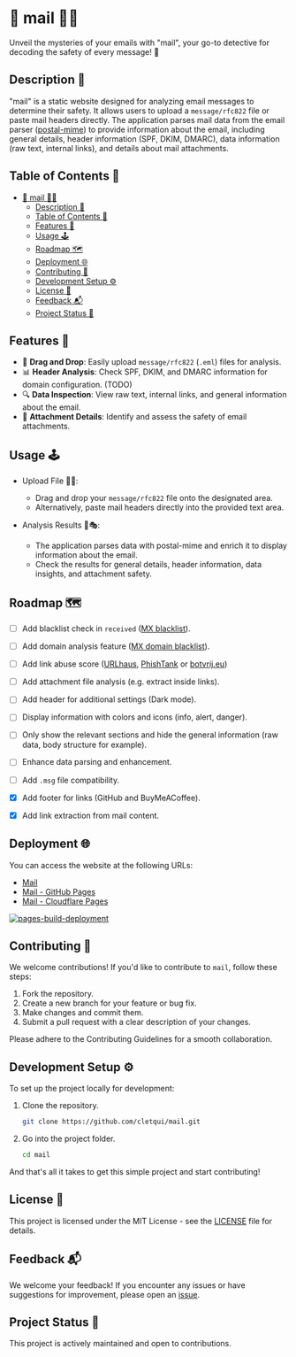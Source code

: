 # 📧 mail 🕵️‍♂️

Unveil the mysteries of your emails with "mail", your go-to detective for decoding the safety of every message! 🔐

## Description 📝

"mail" is a static website designed for analyzing email messages to determine their safety. It allows users to upload a `message/rfc822` file or paste mail headers directly.
The application parses mail data from the email parser ([postal-mime](https://github.com/postalsys/postal-mime)) to provide information about the email, including general details, header information (SPF, DKIM, DMARC), data information (raw text, internal links), and details about mail attachments.

## Table of Contents 📑

- [📧 mail 🕵️‍♂️](#-mail-️️)
  - [Description 📝](#description-)
  - [Table of Contents 📑](#table-of-contents-)
  - [Features 🚀](#features-)
  - [Usage 🕹️](#usage-️)
  - [Roadmap 🗺️](#roadmap-️)
  - [Deployment 🌐](#deployment-)
  - [Contributing 🤝](#contributing-)
  - [Development Setup ⚙️](#development-setup-️)
  - [License 📜](#license-)
  - [Feedback 📬](#feedback-)
  - [Project Status 🚧](#project-status-)

## Features 🚀

- 🔄 **Drag and Drop**: Easily upload `message/rfc822` (`.eml`) files for analysis.
- 📊 **Header Analysis**: Check SPF, DKIM, and DMARC information for domain configuration. (TODO)
- 🔍 **Data Inspection**: View raw text, internal links, and general information about the email.
- 📎 **Attachment Details**: Identify and assess the safety of email attachments.

## Usage 🕹️

- Upload File 📁✨:

  - Drag and drop your `message/rfc822` file onto the designated area.
  - Alternatively, paste mail headers directly into the provided text area.

- Analysis Results 🧐🎭:
  - The application parses data with postal-mime and enrich it to display information about the email.
  - Check the results for general details, header information, data insights, and attachment safety.

## Roadmap 🗺️

- [ ] Add blacklist check in `received` ([MX blacklist](https://mxtoolbox.com/problem/blacklist/)).

- [ ] Add domain analysis feature ([MX domain blacklist](https://mxtoolbox.com/problem/rhsbl)).

- [ ] Add link abuse score ([URLhaus](https://urlhaus.abuse.ch/api/), [PhishTank](https://www.phishtank.com/index.php) or [botvrij.eu](https://botvrij.eu/))

- [ ] Add attachment file analysis (e.g. extract inside links).

- [ ] Add header for additional settings (Dark mode).

- [ ] Display information with colors and icons (info, alert, danger).

- [ ] Only show the relevant sections and hide the general information (raw data, body structure for example).

- [ ] Enhance data parsing and enhancement.

- [ ] Add `.msg` file compatibility.

- [x] Add footer for links (GitHub and BuyMeACoffee).

- [x] Add link extraction from mail content.

## Deployment 🌐

You can access the website at the following URLs:

- [Mail](https://mail.cybai.re)
- [Mail - GitHub Pages](https://cletqui.github.io/mail)
- [Mail - Cloudflare Pages](https://mail-7c7.pages.dev)

[![pages-build-deployment](https://github.com/cletqui/mail/actions/workflows/pages/pages-build-deployment/badge.svg)](https://github.com/cletqui/mail/actions/workflows/pages/pages-build-deployment)

## Contributing 🤝

We welcome contributions! If you'd like to contribute to `mail`, follow these steps:

1. Fork the repository.
2. Create a new branch for your feature or bug fix.
3. Make changes and commit them.
4. Submit a pull request with a clear description of your changes.

Please adhere to the Contributing Guidelines for a smooth collaboration.

## Development Setup ⚙️

To set up the project locally for development:

1. Clone the repository.

   ```bash
   git clone https://github.com/cletqui/mail.git
   ```

2. Go into the project folder.

   ```bash
   cd mail
   ```

And that's all it takes to get this simple project and start contributing!

## License 📜

This project is licensed under the MIT License - see the [LICENSE](LICENSE) file for details.

## Feedback 📬

We welcome your feedback! If you encounter any issues or have suggestions for improvement, please open an [issue](https://github.com/cletqui/mail/issues).

## Project Status 🚧

This project is actively maintained and open to contributions.

